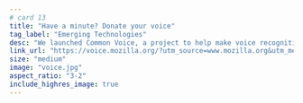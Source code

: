 ```yaml
---
# card 13
title: "Have a minute? Donate your voice"
tag_label: "Emerging Technologies"
desc: "We launched Common Voice, a project to help make voice recognition open and accessible to everyone. Share your voice today!"
link_url: "https://voice.mozilla.org/?utm_source=www.mozilla.org&utm_medium=referral&utm_campaign=homepage&utm_content=card"
size: "medium"
image: "voice.jpg"
aspect_ratio: "3-2"
include_highres_image: true
---
```

